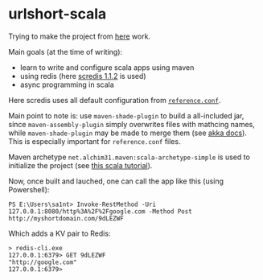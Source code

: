 # urlshort-scala

Trying to make the project from [here](http://grasswire-engineering.tumblr.com/post/94043813041/a-url-shortener-service-in-45-lines-of-scala) work. 

Main goals (at the time of writing): 
* learn to write and configure scala apps using maven
* using redis (here [scredis 1.1.2](https://github.com/Livestream/scredis/wiki/Home-1.x.x) is used)
* async programming in scala

Here scredis uses all default configuration from [`reference.conf`](https://github.com/Livestream/scredis/wiki/Configuration-1.x.x).

Main point to note is: use `maven-shade-plugin` to build a all-included jar, since `maven-assembly-plugin` simply overwrites files with mathcing names, while `maven-shade-plugin` may be made to merge them (see [akka docs](http://doc.akka.io/docs/akka/current/general/configuration.html#When_using_JarJar__OneJar__Assembly_or_any_jar-bundler)). This is especially important for `reference.conf` files.

Maven archetype `net.alchim31.maven:scala-archetype-simple` is used to initialize the project (see [this scala tutorial](http://docs.scala-lang.org/tutorials/scala-with-maven.html)).

Now, once built and lauched, one can call the app like this (using Powershell): 

```
PS E:\Users\sa1nt> Invoke-RestMethod -Uri 127.0.0.1:8080/http%3A%2F%2Fgoogle.com -Method Post
http://myshortdomain.com/9dLEZWF
```

Which adds a KV pair to Redis:

```
> redis-cli.exe
127.0.0.1:6379> GET 9dLEZWF
"http://google.com"
127.0.0.1:6379>
```
